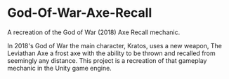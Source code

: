 # God-Of-War-Axe-Recall
A recreation of the God of War (2018) Axe Recall mechanic.


In 2018's God of War the main character, Kratos, uses a new weapon, The Leviathan Axe a frost axe with the ability to be thrown and recalled from seemingly any distance. This project is a recreation of that gameplay mechanic in the Unity game engine.
